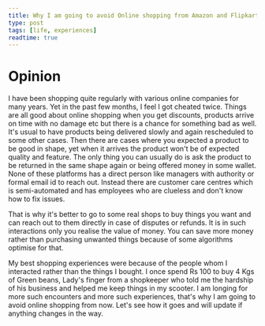 ```yaml
---
title: Why I am going to avoid Online shopping from Amazon and Flipkart?
type: post
tags: [life, experiences]
readtime: true
---
```



# Opinion

I have been shopping quite regularly with various online companies for many years. Yet in the past few months, I feel I got cheated twice. Things are all good about online shopping when you get discounts, products arrive on time with no damage etc but there is a chance for something bad as well. It's usual to have products being delivered slowly and again rescheduled to some other cases. Then there are cases where you expected a product to be good in shape, yet when it arrives the product won't be of expected quality and feature. The only thing you can usually do is ask the product to be returned in the same shape again or being offered money in some wallet.  None of these platforms has a direct person like managers with authority or formal email id to reach out.  Instead there are customer care centres which is semi-automated and has employees who are clueless and don't know how to fix issues.

That is why it's better to go to some real shops to buy things you want and can reach out to them directly in case of disputes or refunds. It is in such interactions only you realise the value of money. You can save more money rather than purchasing unwanted things because of some algorithms optimise for that.  

My best shopping experiences were because of the people whom I interacted rather than the things I bought. I once spend Rs 100 to buy 4 Kgs of Green beans, Lady's finger from a shopkeeper who told me the hardship of his business and helped me keep things in my scooter.  I am longing for more such encounters and more such experiences, that's why I am going to avoid online shopping from now. Let's see how it goes and will update if anything changes in the way.
